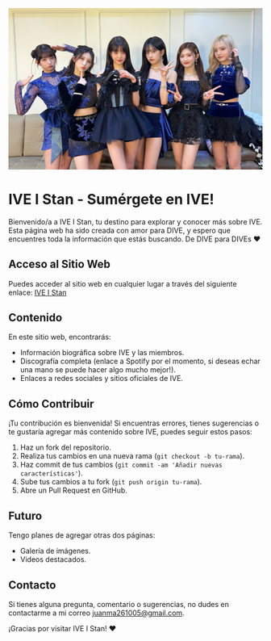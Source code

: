 ![IVE](assets/IVE.jpg)

# IVE I Stan - Sumérgete en IVE!  

Bienvenido/a a IVE I Stan, tu destino para explorar y conocer más sobre IVE. Esta página web ha sido creada con amor para DIVE, y espero que encuentres toda la información que estás buscando. De DIVE para DIVEs ❤️

## Acceso al Sitio Web

Puedes acceder al sitio web en cualquier lugar a través del siguiente enlace: [IVE I Stan](https://juanmadev5.github.io/iveistan/)

## Contenido

En este sitio web, encontrarás:

- Información biográfica sobre IVE y las miembros.
- Discografía completa (enlace a Spotify por el momento, si deseas echar una mano se puede hacer algo mucho mejor!).
- Enlaces a redes sociales y sitios oficiales de IVE.

## Cómo Contribuir

¡Tu contribución es bienvenida! Si encuentras errores, tienes sugerencias o te gustaría agregar más contenido sobre IVE, puedes seguir estos pasos:

1. Haz un fork del repositorio.
2. Realiza tus cambios en una nueva rama (`git checkout -b tu-rama`).
3. Haz commit de tus cambios (`git commit -am 'Añadir nuevas características'`).
4. Sube tus cambios a tu fork (`git push origin tu-rama`).
5. Abre un Pull Request en GitHub.

## Futuro

Tengo planes de agregar otras dos páginas:

- Galería de imágenes.
- Videos destacados.

## Contacto

Si tienes alguna pregunta, comentario o sugerencias, no dudes en contactarme a mi correo juanma261005@gmail.com.

¡Gracias por visitar IVE I Stan! ❤️

